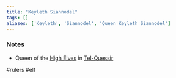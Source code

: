 ```yaml
---
title: "Keyleth Siannodel"
tags: []
aliases: ['Keyleth', 'Siannodel', 'Queen Keyleth Siannodel']
---
```


### Notes 

- Queen of the [High Elves](content/Species/High%20Elves.md) in [Tel-Quessir](content/Places/Tel-Quessir.md)


#rulers #elf 

